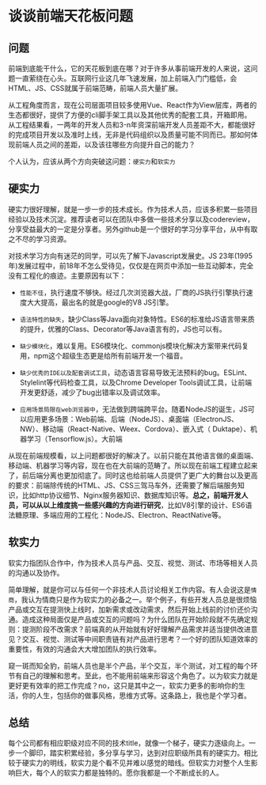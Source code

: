 # 谈谈前端天花板问题

## 问题
前端到底能干什么，它的天花板到底在哪？对于许多从事前端开发的人来说，这问题一直萦绕在心头。互联网行业这几年飞速发展，加上前端入门门槛低，会HTML、JS、CSS就属于前端范畴，前端人员大量扩展。

从工程角度而言，现在公司层面项目较多使用Vue、React作为View层库，两者的生态都很好，提供了方便的cli脚手架工具以及其他优秀的配套工具，开箱即用。从工程结果看，一两年的开发人员和3-n年资深前端开发人员差距不大，都能很好的完成项目开发以及准时上线，无非是代码组织以及质量可能不同而已。那如何体现前端人员之间的差距，以及该往哪些方向提升自己的能力？

个人认为，应该从两个方向突破这问题：`硬实力`和`软实力`

## 硬实力

硬实力很好理解，就是一步一步的技术成长。作为技术人员，应该多积累一些项目经验以及技术沉淀。推荐读者可以在团队中多做一些技术分享以及codereview，分享受益最大的一定是分享者。另外github是一个很好的学习分享平台，从中有取之不尽的学习资源。

对技术学习方向有迷茫的同学，可以先了解下Javascript发展史。JS 23年(1995年)发展过程中，前18年不怎么受待见，仅仅是在网页中添加一些互动脚本，完全没有工程化的痕迹。主要原因有以下：

* `性能不佳`，执行速度不够快。经过几次浏览器大战，厂商的JS执行引擎执行速度大大提高，最出名的就是google的V8 JS引擎。

* `语法特性的缺失`，缺少Class等Java面向对象特性。ES6的标准给JS语言带来质的提升，优雅的Class、Decorator等Java语言有的，JS也可以有。

* `缺少模块化`，难以复用。ES6模块化、commonjs模块化解决方案带来代码复用，npm这个超级生态更是给所有前端开发一个福音。

* `缺少优秀的IDE以及配套调试工具`，动态语言容易导致无法预料的bug。ESLint、Stylelint等代码检查工具，以及Chrome Developer Tools调试工具，让前端开发更舒适，减少了bug出错率以及调试效率。

* `应用场景局限在web浏览器中`，无法做到跨端跨平台。随着NodeJS的诞生，JS可以应用更多场景：Web前端、后端（NodeJS）、桌面端（ElectronJS、NW）、移动端（React-Native、Weex、Cordova）、嵌入式（ Duktape）、机器学习（Tensorflow.js）。大前端

从现在前端规模看，以上问题都很好的解决了。以前只能在其他语言做的桌面端、移动端、机器学习等内容，现在也在大前端的范畴了。所以现在前端工程建立起来了，前后端分离也更加彻底了。同时这也给前端人员提供了更广大的舞台以及更高的要求：前端除传统的HTML、JS、CSS三驾马车外，还需要了解后端服务知识，比如http协议细节、Nginx服务器知识、数据库知识等。**总之，前端开发人员，可以从以上维度挑一些感兴趣的方向进行研究**，比如V8引擎的设计、ES6语法糖原理、多端应用的工程化：NodeJS、Electron、ReactNative等。

## 软实力

软实力指团队合作中，作为技术人员与产品、交互、视觉、测试、市场等相关人员的沟通以及协作。

简单理解，就是你可以与任何一个非技术人员讨论相关工作内容。有人会说这是`情商`，我认为情商只是作为软实力的必备之一。举个例子，有些开发人员总是很烦恼产品或交互在提测快上线时，加新需求或改动需求，然后开始上线前的讨价还价沟通。造成这种局面仅是产品或交互的问题吗？为什么团队在开始阶段就不先确定规则：提测阶段不改需求？前端真的从开始就有好好理解产品需求并适当提供改进意见？交互、视觉、测试等中间职责链有对产品进行思考？一个好的团队知道效率的重要性，有效的沟通会大大增加团队的执行效率。

窥一斑而知全豹，前端人员也是半个产品，半个交互，半个测试，对工程的每个环节有自己的理解和思考。至此，也不能用前端来形容这个角色了。以为软实力就是更好更有效率的把工作完成？no，这只是其中之一，软实力更多的影响你的生活，你的人生，包括你的做事风格，思维方式等。这条路上，我也是个学习者。

## 总结

每个公司都有相应职级对应不同的技术title，就像一个梯子，硬实力逐级向上。一步一个脚印，踏实积累经验，多分享与学习，达到对应职级所具有的硬实力。相比较于硬实力的明线，软实力是个看不见并难以感觉的暗线。但软实力对整个人生影响巨大，每个人的软实力都是独特的。愿你我都是一个不断成长的人。